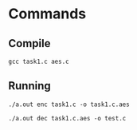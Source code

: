 # Commands

## Compile

```terminal
gcc task1.c aes.c
```

## Running

```terminal
./a.out enc task1.c -o task1.c.aes
```

```terminal
./a.out dec task1.c.aes -o test.c
```
